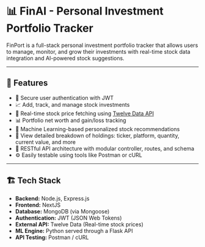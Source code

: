 # 📊 FinAI - Personal Investment Portfolio Tracker

FinPort is a full-stack personal investment portfolio tracker that allows users to manage, monitor, and grow their investments with real-time stock data integration and AI-powered stock suggestions.

---

## 🚀 Features

- 🔐 Secure user authentication with JWT
- 📈 Add, track, and manage stock investments
- 🔄 Real-time stock price fetching using [Twelve Data API](https://twelvedata.com/)
- 📊 Portfolio net worth and gain/loss tracking
- 🧠 Machine Learning-based personalized stock recommendations
- 🧾 View detailed breakdown of holdings: ticker, platform, quantity, current value, and more
- 📱 RESTful API architecture with modular controller, routes, and schema
- ⚙️ Easily testable using tools like Postman or cURL

---

## 🏗️ Tech Stack

- **Backend:** Node.js, Express.js
- **Frontend:** NextJS
- **Database:** MongoDB (via Mongoose)
- **Authentication:** JWT (JSON Web Tokens)
- **External API:** Twelve Data (Real-time stock prices)
- **ML Engine:** Python  served through a Flask API
- **API Testing:** Postman / cURL




